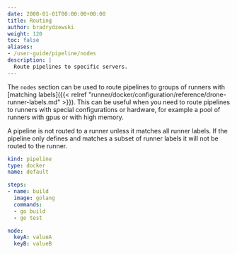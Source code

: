 ```yaml
---
date: 2000-01-01T00:00:00+00:00
title: Routing
author: bradrydzewski
weight: 120
toc: false
aliases:
- /user-guide/pipeline/nodes
description: |
  Route pipelines to specific servers.
---
```


The `nodes` section can be used to route pipelines to groups of runners with [matching labels]({{< relref "runner/docker/configuration/reference/drone-runner-labels.md" >}}). This can be useful when you need to route pipelines to runners with special configurations or hardware, for example a pool of runners with gpus or with high memory.

<div class="alert">
A pipeline is not routed to a runner unless it matches all runner labels. If the pipeline only defines and matches a subset of runner labels it will not be routed to the runner.
</div>

```yaml {linenos=table, hl_lines=["12-14"]}
kind: pipeline
type: docker
name: default

steps:
- name: build
  image: golang
  commands:
  - go build
  - go test

node:
  keyA: valueA
  keyB: valueB
```
